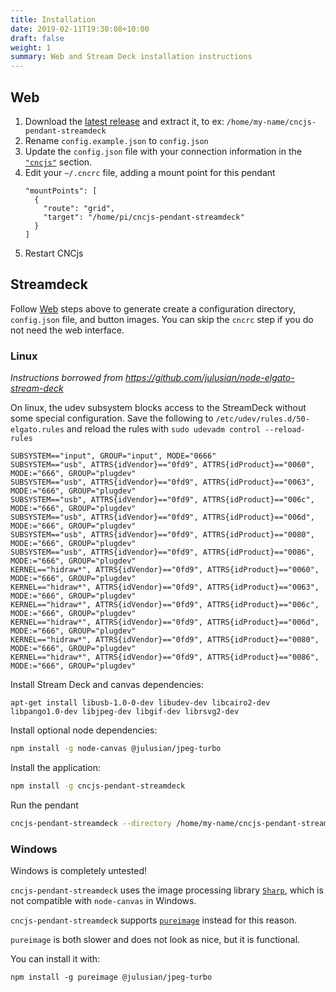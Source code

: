 ```yaml
---
title: Installation
date: 2019-02-11T19:30:08+10:00
draft: false
weight: 1
summary: Web and Stream Deck installation instructions
---
```


## Web

1. Download the [latest release](https://github.com/Billiam/cncjs-pendant-streamdeck/releases) and extract it, to ex: `/home/my-name/cncjs-pendant-streamdeck`
2. Rename `config.example.json` to `config.json`
3. Update the `config.json` file with your connection information in the [`"cncjs"`](#cncjs) section.
4. Edit your `~/.cncrc` file, adding a mount point for this pendant
    ```
    "mountPoints": [
      {
        "route": "grid",
        "target": "/home/pi/cncjs-pendant-streamdeck"
      }
    ]
    ```
5. Restart CNCjs

## Streamdeck

Follow [Web](#web) steps above to generate create a configuration directory, `config.json` file, and button images.
You can skip the `cncrc` step if you do not need the web interface.

### Linux

_Instructions borrowed from https://github.com/julusian/node-elgato-stream-deck_

On linux, the udev subsystem blocks access to the StreamDeck without some special configuration.
Save the following to `/etc/udev/rules.d/50-elgato.rules` and reload the rules with
`sudo udevadm control --reload-rules`

```
SUBSYSTEM=="input", GROUP="input", MODE="0666"
SUBSYSTEM=="usb", ATTRS{idVendor}=="0fd9", ATTRS{idProduct}=="0060", MODE:="666", GROUP="plugdev"
SUBSYSTEM=="usb", ATTRS{idVendor}=="0fd9", ATTRS{idProduct}=="0063", MODE:="666", GROUP="plugdev"
SUBSYSTEM=="usb", ATTRS{idVendor}=="0fd9", ATTRS{idProduct}=="006c", MODE:="666", GROUP="plugdev"
SUBSYSTEM=="usb", ATTRS{idVendor}=="0fd9", ATTRS{idProduct}=="006d", MODE:="666", GROUP="plugdev"
SUBSYSTEM=="usb", ATTRS{idVendor}=="0fd9", ATTRS{idProduct}=="0080", MODE:="666", GROUP="plugdev"
SUBSYSTEM=="usb", ATTRS{idVendor}=="0fd9", ATTRS{idProduct}=="0086", MODE:="666", GROUP="plugdev"
KERNEL=="hidraw*", ATTRS{idVendor}=="0fd9", ATTRS{idProduct}=="0060", MODE:="666", GROUP="plugdev"
KERNEL=="hidraw*", ATTRS{idVendor}=="0fd9", ATTRS{idProduct}=="0063", MODE:="666", GROUP="plugdev"
KERNEL=="hidraw*", ATTRS{idVendor}=="0fd9", ATTRS{idProduct}=="006c", MODE:="666", GROUP="plugdev"
KERNEL=="hidraw*", ATTRS{idVendor}=="0fd9", ATTRS{idProduct}=="006d", MODE:="666", GROUP="plugdev"
KERNEL=="hidraw*", ATTRS{idVendor}=="0fd9", ATTRS{idProduct}=="0080", MODE:="666", GROUP="plugdev"
KERNEL=="hidraw*", ATTRS{idVendor}=="0fd9", ATTRS{idProduct}=="0086", MODE:="666", GROUP="plugdev"
```

Install Stream Deck and canvas dependencies:

```
apt-get install libusb-1.0-0-dev libudev-dev libcairo2-dev libpango1.0-dev libjpeg-dev libgif-dev librsvg2-dev
```

Install optional node dependencies:

```sh
npm install -g node-canvas @julusian/jpeg-turbo
```

Install the application:

```bash
npm install -g cncjs-pendant-streamdeck
```

Run the pendant

```sh
cncjs-pendant-streamdeck --directory /home/my-name/cncjs-pendant-streamdeck
```
### Windows

Windows is completely untested!

`cncjs-pendant-streamdeck` uses the image processing library [`Sharp`](https://github.com/lovell/sharp), which is not
compatible with `node-canvas` in Windows.

`cncjs-pendant-streamdeck` supports [`pureimage`](https://github.com/joshmarinacci/node-pureimage) instead for this
reason.

`pureimage` is both slower and does not look as nice, but it is functional.

You can install it with:

```
npm install -g pureimage @julusian/jpeg-turbo
```
